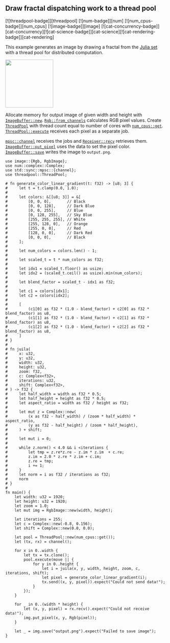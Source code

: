 ## Draw fractal dispatching work to a thread pool

[![threadpool-badge]][threadpool] [![num-badge]][num] [![num_cpus-badge]][num_cpus] [![image-badge]][image] [![cat-concurrency-badge]][cat-concurrency][![cat-science-badge]][cat-science][![cat-rendering-badge]][cat-rendering]

This example generates an image by drawing a fractal from the [Julia set]
with a thread pool for distributed computation.

<a href="https://cloud.githubusercontent.com/assets/221000/26546700/9be34e80-446b-11e7-81dc-dd9871614ea1.png"><img src="https://cloud.githubusercontent.com/assets/221000/26546700/9be34e80-446b-11e7-81dc-dd9871614ea1.png" width="150" /></a>

Allocate memory for output image of given width and height with [`ImageBuffer::new`].
[`Rgb::from_channels`] calculates RGB pixel values.
Create [`ThreadPool`] with thread count equal to number of cores with [`num_cpus::get`].
[`ThreadPool::execute`] receives each pixel as a separate job.

[`mpsc::channel`] receives the jobs and [`Receiver::recv`] retrieves them.
[`ImageBuffer::put_pixel`] uses the data to set the pixel color.
[`ImageBuffer::save`] writes the image to `output.png`.

```rust,edition2024,no_run
use image::{Rgb, RgbImage};
use num::complex::Complex;
use std::sync::mpsc::{channel};
use threadpool::ThreadPool;

# fn generate_color_linear_gradient(t: f32) -> [u8; 3] {
#     let t = t.clamp(0.0, 1.0);
# 
#     let colors: &[[u8; 3]] = &[
#         [0, 0, 0],       // Black
#         [0, 0, 128],     // Dark Blue
#         [0, 0, 255],     // Blue
#         [0, 128, 255],   // Sky Blue
#         [255, 255, 255], // White
#         [255, 128, 0],   // Orange
#         [255, 0, 0],     // Red
#         [128, 0, 0],     // Dark Red
#         [0, 0, 0],       // Black
#     ];
# 
#     let num_colors = colors.len() - 1;
# 
#     let scaled_t = t * num_colors as f32;
# 
#     let idx1 = scaled_t.floor() as usize;
#     let idx2 = (scaled_t.ceil() as usize).min(num_colors); 
# 
#     let blend_factor = scaled_t - idx1 as f32;
# 
#     let c1 = colors[idx1];
#     let c2 = colors[idx2];
# 
#     [
#         (c1[0] as f32 * (1.0 - blend_factor) + c2[0] as f32 * blend_factor) as u8,
#         (c1[1] as f32 * (1.0 - blend_factor) + c2[1] as f32 * blend_factor) as u8,
#         (c1[2] as f32 * (1.0 - blend_factor) + c2[2] as f32 * blend_factor) as u8,
#     ]
# }
# 
# fn juila(
#     x: u32,
#     y: u32,
#     width: u32,
#     height: u32,
#     zoom: f32,
#     c: Complex<f32>,
#     iterations: u32,
#     shift: Complex<f32>,
# ) -> f32 {
#     let half_width = width as f32 * 0.5;
#     let half_height = height as f32 * 0.5;
#     let aspect_ratio = width as f32 / height as f32;
# 
#     let mut z = Complex::new(
#         (x as f32 - half_width) / (zoom * half_width) * aspect_ratio,
#         (y as f32 - half_height) / (zoom * half_height),
#     ) + shift;
# 
#     let mut i = 0;
# 
#     while z.norm() < 4.0 && i <iterations {
#         let tmp = z.re*z.re - z.im * z.im  + c.re;
#         z.im = 2.0 * z.re * z.im + c.im;
#         z.re = tmp;
#         i += 1;
#     }
#     let norm = i as f32 / iterations as f32;
#     norm
# }
#
fn main() {
    let width: u32 = 1920;
    let height: u32 = 1920;
    let zoom = 1.0;
    let mut img = RgbImage::new(width, height);

    let iterations = 255;
    let c = Complex::new(-0.8, 0.156);
    let shift = Complex::new(0.0, 0.0);

    let pool = ThreadPool::new(num_cpus::get());
    let (tx, rx) = channel();

    for x in 0..width {
        let tx = tx.clone();
        pool.execute(move || {
            for y in 0..height {
                let i = juila(x, y, width, height, zoom, c, iterations, shift);
                let pixel = generate_color_linear_gradient(i);
                tx.send((x, y, pixel)).expect("Could not send data!");
            }
        });
    }

    for _ in 0..(width * height) {
        let (x, y, pixel) = rx.recv().expect("Could not receive data!");
        img.put_pixel(x, y, Rgb(pixel));
    }

    let _ = img.save("output.png").expect("Failed to save image");
}

```

[`ImageBuffer::new`]: https://docs.rs/image/*/image/struct.ImageBuffer.html#method.new
[`ImageBuffer::put_pixel`]: https://docs.rs/image/*/image/struct.ImageBuffer.html#method.put_pixel
[`ImageBuffer::save`]: https://docs.rs/image/*/image/struct.ImageBuffer.html#method.save
[`mpsc::channel`]: https://doc.rust-lang.org/std/sync/mpsc/fn.channel.html
[`num_cpus::get`]: https://docs.rs/num_cpus/*/num_cpus/fn.get.html
[`Receiver::recv`]: https://doc.rust-lang.org/std/sync/mpsc/struct.Receiver.html#method.recv
[`Rgb::from_channels`]: https://docs.rs/image/*/image/struct.Rgb.html#method.from_channels
[`ThreadPool`]: https://docs.rs/threadpool/*/threadpool/struct.ThreadPool.html
[`ThreadPool::execute`]: https://docs.rs/threadpool/*/threadpool/struct.ThreadPool.html#method.execute

[Julia set]: https://en.wikipedia.org/wiki/Julia_set
